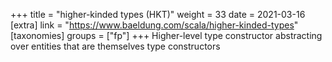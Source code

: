 +++
title = "higher-kinded types (HKT)"
weight = 33
date = 2021-03-16
[extra]
link = "https://www.baeldung.com/scala/higher-kinded-types"
[taxonomies]
groups = ["fp"]
+++
Higher-level type constructor abstracting over entities that are themselves type constructors

